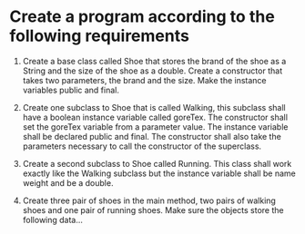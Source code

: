 # Create a program according to the following requirements

1) Create a base class called Shoe that stores the brand of the shoe as a String and the size of the shoe as a double. 
Create a constructor that takes two parameters, the brand and the size. Make the instance variables public and final.

2) Create one subclass to Shoe that is called Walking, this subclass shall have a boolean instance variable called goreTex.
The constructor shall set the goreTex variable from a parameter value. The instance variable shall be declared public and final.
The constructor shall also take the parameters necessary to call the constructor of the superclass.

3) Create a second subclass to Shoe called Running. 
This class shall work exactly like the Walking subclass but the instance variable shall be name weight and be a double.

4) Create three pair of shoes in the main method, two pairs of walking shoes and one pair of running shoes. Make sure the objects store the following data...